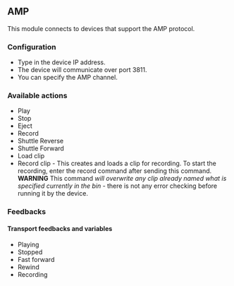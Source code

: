 ## AMP

This module connects to devices that support the AMP protocol.

### Configuration

- Type in the device IP address.
- The device will communicate over port 3811.
- You can specify the AMP channel.

### Available actions

- Play
- Stop
- Eject
- Record
- Shuttle Reverse
- Shuttle Forward
- Load clip
- Record clip - This creates and loads a clip for recording. To start the recording, enter the record command after sending this command. **WARNING** This command _will overwrite any clip already named what is specified currently in the bin_ - there is not any error checking before running it by the device.

### Feedbacks

#### Transport feedbacks and variables

- Playing
- Stopped
- Fast forward
- Rewind
- Recording
